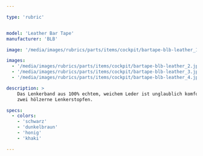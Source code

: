 ```yaml
---

type: 'rubric'


model: 'Leather Bar Tape'
manufacturer: 'BLB'

image: '/media/images/rubrics/parts/items/cockpit/bartape-blb-leather_1.jpeg'

images:
  - '/media/images/rubrics/parts/items/cockpit/bartape-blb-leather_2.jpeg'
  - '/media/images/rubrics/parts/items/cockpit/bartape-blb-leather_3.jpeg'
  - '/media/images/rubrics/parts/items/cockpit/bartape-blb-leather_4.jpeg'

description: >
    Das Lenkerband aus 100% echtem, weichem Leder ist unglaublich komfortabel. Die Packung enthält
    zwei hölzerne Lenkerstopfen.

specs:
  - colors:
    - 'schwarz'
    - 'dunkelbraun'
    - 'honig'
    - 'khaki'

---
```

